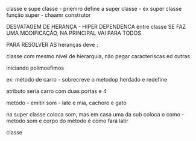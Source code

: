 classe e supe classe - priemro define a super classe - ex super classe
função super - chaamr construtor

DESVATAGEM DE HERANÇA - HIPER DEPENDENCA entre classe
SE FAZ UMA MODIFICAÇÃO, NA PRINCIPAL VAI PARA TODOS

PARA RESOLVER AS heranças deve :

classe com mesmo nível de hierarquia, não pegar caracteriscas ed outras

iniciando polimoefimos

ex: método de carro - sobrecreve o metodop herdado e redefine

atributo seria carro com duas portas e 4

metodo - emitir som - late e mia, cachoro e gato

na super classe coloca som, mas em casa uma da sub coloca o como - metodo som e corpo do método é como fará latir

classe